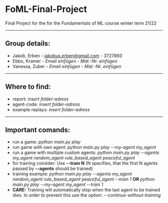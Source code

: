 # FoML-Final-Project
Final Project for the for the Fundamentals of ML course winter term 21/22

---
## Group details:
- Jakob, Erben - jakobus.erben@gmail.com - 3727893
- Ebbo, Kramer - *Email einfügen* - *Mat.-Nr. einfügen*
- Vanessa, Zuber - *Email einfügen*  - *Mat.-Nr. einfügen*

---
## Where to find:
- report: *insert folder-adress*
- agent-code: *insert folder-adress*
- example replays: *insert folder-adress*

---
## Important comands:
- run a game: *python main.py play*
- run game with own agent: *python main.py play --my-agent my_agent*
- run a game with multiple custom agents: *python main.py play --agents my_agent random_agent rule_based_agent peaceful_agent*
- for training consider: Use **--train N** (N specifies, that the first N agents passed by **--agents** should be trained)
- training example: *python main.py play --agents my_agent random_agent rule_based_agent peaceful_agent --train 1* **OR** *python main.py play --my-agent my_agent --train 1*
- **CARE:** Training will automatically stop when the last agent to be trained dies. In order to prevent this use the option: *--continue-without-training*
